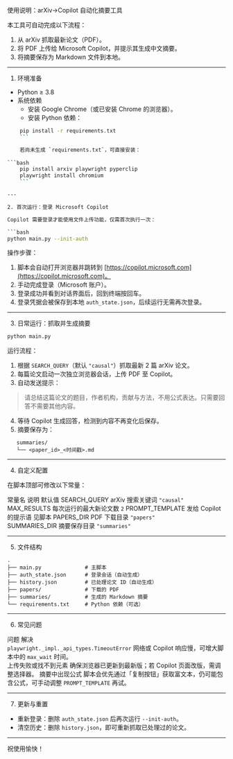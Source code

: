 使用说明：arXiv→Copilot 自动化摘要工具

本工具可自动完成以下流程：  
1. 从 arXiv 抓取最新论文（PDF）。  
2. 将 PDF 上传给 Microsoft Copilot，并提示其生成中文摘要。  
3. 将摘要保存为 Markdown 文件到本地。

---

1. 环境准备

- Python ≥ 3.8  
- 系统依赖  
  - 安装 Google Chrome（或已安装 Chrome 的浏览器）。  
  - 安装 Python 依赖：
    
```bash
    pip install -r requirements.txt
    ```

    若尚未生成 `requirements.txt`，可直接安装：
    
```bash
    pip install arxiv playwright pyperclip
    playwright install chromium
    ```

---

2. 首次运行：登录 Microsoft Copilot

Copilot 需要登录才能使用文件上传功能，仅需首次执行一次：

```bash
python main.py --init-auth
```

操作步骤：
1. 脚本会自动打开浏览器并跳转到 [https://copilot.microsoft.com](https://copilot.microsoft.com)。  
2. 手动完成登录（Microsoft 账户）。  
3. 登录成功并看到对话界面后，回到终端按回车。  
4. 登录凭据会被保存到本地 `auth_state.json`，后续运行无需再次登录。

---

3. 日常运行：抓取并生成摘要

```bash
python main.py
```

运行流程：
1. 根据 `SEARCH_QUERY`（默认 `"causal"`）抓取最新 2 篇 arXiv 论文。  
2. 每篇论文启动一次独立浏览器会话，上传 PDF 至 Copilot。  
3. 自动发送提示：
   
> 请总结这篇论文的题目，作者机构，贡献与方法，不用公式表达。只需要回答不需要其他内容。  
4. 等待 Copilot 生成回答，检测到内容不再变化后保存。  
5. 摘要保存为：
   
```
   summaries/
   └── <paper_id>_<时间戳>.md
   ```

---

4. 自定义配置

在脚本顶部可修改以下常量：

常量名	说明	默认值	
SEARCH_QUERY	arXiv 搜索关键词	`"causal"`	
MAX_RESULTS	每次运行的最大新论文数	`2`	
PROMPT_TEMPLATE	发给 Copilot 的提示语	见脚本	
PAPERS_DIR	PDF 下载目录	`"papers"`	
SUMMARIES_DIR	摘要保存目录	`"summaries"`	

---

5. 文件结构

```
.
├── main.py              # 主脚本
├── auth_state.json      # 登录会话（自动生成）
├── history.json         # 已处理论文 ID（自动生成）
├── papers/              # 下载的 PDF
├── summaries/           # 生成的 Markdown 摘要
└── requirements.txt     # Python 依赖（可选）
```

---

6. 常见问题

问题	解决	
`playwright._impl._api_types.TimeoutError`	网络或 Copilot 响应慢，可增大脚本中的 `max_wait` 时间。	
上传失败或找不到元素	确保浏览器已更新到最新版；若 Copilot 页面改版，需调整选择器。	
摘要中出现公式	脚本会优先通过「复制按钮」获取富文本，仍可能包含公式，可手动调整 `PROMPT_TEMPLATE` 再试。	

---

7. 更新与重置

- 重新登录：删除 `auth_state.json` 后再次运行 `--init-auth`。  
- 清空历史：删除 `history.json`，即可重新抓取已处理过的论文。  

---

祝使用愉快！

